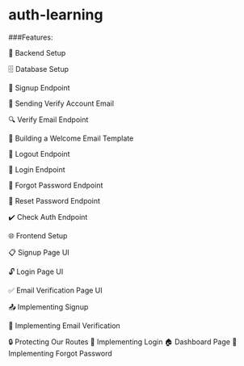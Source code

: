 # auth-learning

###Features:

🔧 Backend Setup

🗄️ Database Setup

🔐 Signup Endpoint

📧 Sending Verify Account Email

🔍 Verify Email Endpoint

📄 Building a Welcome Email Template

🚪 Logout Endpoint

🔑 Login Endpoint

🔄 Forgot Password Endpoint

🔁 Reset Password Endpoint

✔️ Check Auth Endpoint

🌐 Frontend Setup

📋 Signup Page UI

🔓 Login Page UI

✅ Email Verification Page UI

📤 Implementing Signup

📧 Implementing Email Verification

🔒 Protecting Our Routes
🔑 Implementing Login
🏠 Dashboard Page
🔄 Implementing Forgot Password
